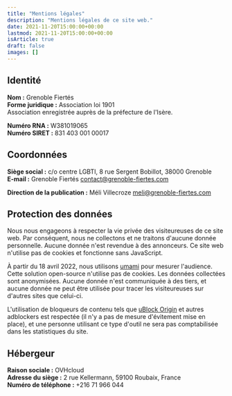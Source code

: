 ```yaml
---
title: "Mentions légales"
description: "Mentions légales de ce site web."
date: 2021-11-20T15:00:00+00:00
lastmod: 2021-11-20T15:00:00+00:00
isArticle: true
draft: false
images: []
---
```


## Identité

**Nom :** Grenoble Fiertés<br />
**Forme juridique :** Association loi 1901<br />
Association enregistrée auprès de la préfecture de l'Isère.

**Numéro RNA :** W381019065<br />
**Numéro SIRET :** 831 403 001 00017

## Coordonnées

**Siège social :** c/o centre LGBTI, 8 rue Sergent Bobillot, 38000 Grenoble<br />
**E-mail :** Grenoble Fiertés <contact@grenoble-fiertes.com>

**Direction de la publication :** Méli Villecroze <meli@grenoble-fiertes.com>

## Protection des données

Nous nous engageons à respecter la vie privée des visiteureuses de ce site web.
Par conséquent, nous ne collectons et ne traitons d'aucune donnée personnelle.
Aucune donnée n'est revendue à des annonceurs.
Ce site web n'utilise pas de cookies et fonctionne sans JavaScript.

À partir du 18 avril 2022, nous utilisons [umami](https://umami.is) pour mesurer l'audience.
Cette solution open-source n'utilise pas de cookies. Les données collectées sont anonymisées. Aucune donnée n'est communiquée à des tiers, et aucune donnée ne peut être utilisée pour tracer les visiteureuses sur d'autres sites que celui-ci.

L'utilisation de bloqueurs de contenu tels que [uBlock Origin](https://ublockorigin.com/) et autres adblockers est respectée (il n'y a pas de mesure d'évitement mise en place), et une personne utilisant ce type d'outil ne sera pas comptabilisée dans les statistiques du site.

## Hébergeur

**Raison sociale :** OVHcloud<br />
**Adresse du siège :** 2 rue Kellermann, 59100 Roubaix, France<br />
**Numéro de téléphone :** +216 71 966 044
